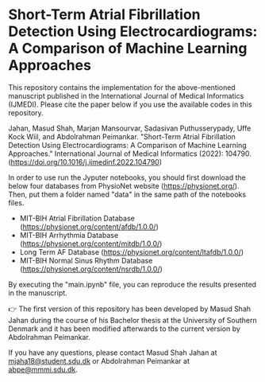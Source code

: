 # Short-Term Atrial Fibrillation Detection Using Electrocardiograms: A Comparison of Machine Learning Approaches

This repository contains the implementation for the above-mentioned manuscript published in the International Journal of Medical Informatics (IJMEDI). Please cite the paper below if you use the available codes in this repository.  

Jahan, Masud Shah, Marjan Mansourvar, Sadasivan Puthusserypady, Uffe Kock Wiil, and Abdolrahman Peimankar. "Short-Term Atrial Fibrillation Detection Using Electrocardiograms: A Comparison of Machine Learning Approaches." International Journal of Medical Informatics (2022): 104790. (https://doi.org/10.1016/j.ijmedinf.2022.104790)

In order to use run the Jyputer notebooks, you should first download the below four databases from PhysioNet website (https://physionet.org/). Then, put them a folder named "data" in the same path of the notebooks files.

* MIT-BIH Atrial Fibrillation Database (https://physionet.org/content/afdb/1.0.0/) 
* MIT-BIH Arrhythmia Database (https://physionet.org/content/mitdb/1.0.0/)
* Long Term AF Database (https://physionet.org/content/ltafdb/1.0.0/)
* MIT-BIH Normal Sinus Rhythm Database (https://physionet.org/content/nsrdb/1.0.0/)

By executing the "main.ipynb" file, you can reproduce the results presented in the manuscript.

:point_right: The first version of this repository has been developed by Masud Shah Jahan during the course of his Bachelor thesis at the University of Southern Denmark and it has been modified afterwards to the current version by Abdolrahman Peimankar. 

If you have any questions, please contact Masud Shah Jahan at mjaha18@student.sdu.dk or Abdolrahman Peimankar at abpe@mmmi.sdu.dk. 
